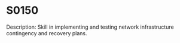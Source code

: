 # S0150
Description: Skill in implementing and testing network infrastructure contingency and recovery plans.
